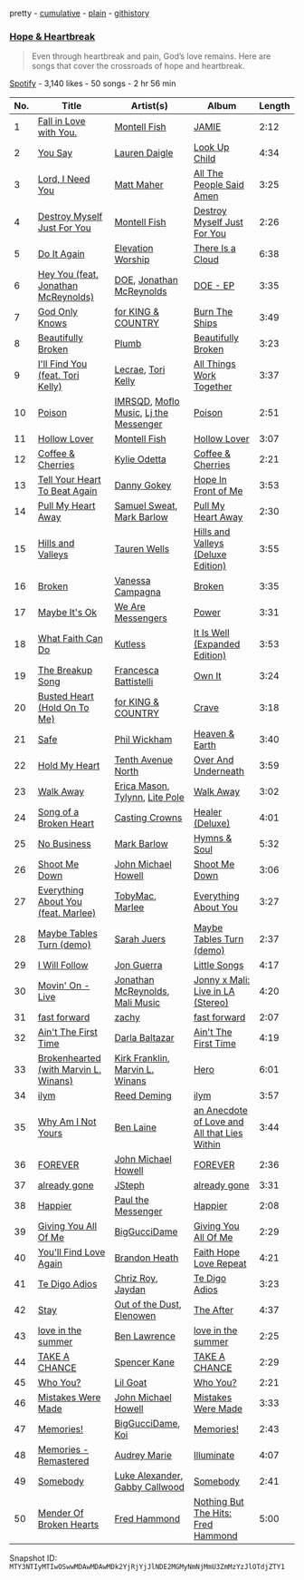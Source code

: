pretty - [cumulative](/playlists/cumulative/37i9dQZF1DWXeI0OwDbgC4.md) - [plain](/playlists/plain/37i9dQZF1DWXeI0OwDbgC4) - [githistory](https://github.githistory.xyz/mackorone/spotify-playlist-archive/blob/main/playlists/plain/37i9dQZF1DWXeI0OwDbgC4)

### [Hope & Heartbreak](https://open.spotify.com/playlist/37i9dQZF1DWXeI0OwDbgC4)

> Even through heartbreak and pain, God’s love remains\. Here are songs that cover the crossroads of hope and heartbreak.

[Spotify](https://open.spotify.com/user/spotify) - 3,140 likes - 50 songs - 2 hr 56 min

| No. | Title | Artist(s) | Album | Length |
|---|---|---|---|---|
| 1 | [Fall in Love with You.](https://open.spotify.com/track/4kJT7Yj6Za01KfKHjb7mZE) | [Montell Fish](https://open.spotify.com/artist/5nvWOyAkfNgVLKESq4fOj2) | [JAMIE](https://open.spotify.com/album/4StdgB0YaIYLGhhXBLuoWl) | 2:12 |
| 2 | [You Say](https://open.spotify.com/track/6Up545NUflOiXo8cEraH49) | [Lauren Daigle](https://open.spotify.com/artist/40LHVA5BTQp9RxHOQ9JPYj) | [Look Up Child](https://open.spotify.com/album/6pmoTLfsPpn0wisT3YFJSN) | 4:34 |
| 3 | [Lord, I Need You](https://open.spotify.com/track/4EHWldZTas5KUyFtT0rQlY) | [Matt Maher](https://open.spotify.com/artist/1dPl8axUL09mso0myZqPZW) | [All The People Said Amen](https://open.spotify.com/album/2WtZ4nYCFphrLzFcjuxhyu) | 3:25 |
| 4 | [Destroy Myself Just For You](https://open.spotify.com/track/40iHwasC0kEK8fgaEfQReF) | [Montell Fish](https://open.spotify.com/artist/5nvWOyAkfNgVLKESq4fOj2) | [Destroy Myself Just For You](https://open.spotify.com/album/1X71Gke5NpopGMNbNxEB35) | 2:26 |
| 5 | [Do It Again](https://open.spotify.com/track/3iOpiHDobxZO7S4p9Y2Fgu) | [Elevation Worship](https://open.spotify.com/artist/3YCKuqpv9nCsIhJ2v8SMix) | [There Is a Cloud](https://open.spotify.com/album/5sbjJuC7SFAkTUCiQ8YbRB) | 6:38 |
| 6 | [Hey You \(feat\. Jonathan McReynolds\)](https://open.spotify.com/track/5Hi8tZPoSgvt3NkZLbTIk3) | [DOE](https://open.spotify.com/artist/7z7byOJ4AJnMY2NHE66ZpW), [Jonathan McReynolds](https://open.spotify.com/artist/5ItTHwcEtFh6DEOBheMub9) | [DOE \- EP](https://open.spotify.com/album/2Qsk6hOtjEoBPURQWEppLo) | 3:35 |
| 7 | [God Only Knows](https://open.spotify.com/track/4ElNxglBjcrASiGn58t9Jm) | [for KING & COUNTRY](https://open.spotify.com/artist/3sDbKMebVH2VYcRSl7u1VC) | [Burn The Ships](https://open.spotify.com/album/5eDLHSsctG7CccVeYSTLeh) | 3:49 |
| 8 | [Beautifully Broken](https://open.spotify.com/track/2j5iN3PBDJrboveBmEEwfg) | [Plumb](https://open.spotify.com/artist/2tbxcCCM7A71cmkzuB8lyH) | [Beautifully Broken](https://open.spotify.com/album/4TisM8f1MV8XSE7U5iQ69I) | 3:23 |
| 9 | [I'll Find You \(feat\. Tori Kelly\)](https://open.spotify.com/track/6m60IwLIkZ2Fmz4J9FsQ1o) | [Lecrae](https://open.spotify.com/artist/1CFCsEqKrCyvAFKOATQHiW), [Tori Kelly](https://open.spotify.com/artist/1vSN1fsvrzpbttOYGsliDr) | [All Things Work Together](https://open.spotify.com/album/5DPZqC3ySZkJClCvZlIq6K) | 3:37 |
| 10 | [Poison](https://open.spotify.com/track/1jTheEoZrLEr54mXZRJpLC) | [IMRSQD](https://open.spotify.com/artist/3SjPZFpbGUgmdGqpLIZ2lc), [Moflo Music](https://open.spotify.com/artist/6MPy3PayvN8uNYA8Wm3Z4a), [Lj the Messenger](https://open.spotify.com/artist/1wxZ1Mv6pAQbaqh30Nq6hB) | [Poison](https://open.spotify.com/album/0bzSZYw44KNZrwpildyXgk) | 2:51 |
| 11 | [Hollow Lover](https://open.spotify.com/track/0wqfPpcKewaI7muAVNzo2x) | [Montell Fish](https://open.spotify.com/artist/5nvWOyAkfNgVLKESq4fOj2) | [Hollow Lover](https://open.spotify.com/album/6oU83NRccLBCqr1JI92MLi) | 3:07 |
| 12 | [Coffee & Cherries](https://open.spotify.com/track/7gucyUOtnBppG9Kdx452ya) | [Kylie Odetta](https://open.spotify.com/artist/2meUQKRm9yos5hbsWl9TRq) | [Coffee & Cherries](https://open.spotify.com/album/4kPbI0DiBzMrGeFJMrlPAu) | 2:21 |
| 13 | [Tell Your Heart To Beat Again](https://open.spotify.com/track/4F6KXBE38OBGPZsryUih1x) | [Danny Gokey](https://open.spotify.com/artist/5Yu3b48Y29bZlI1cLPOZJz) | [Hope In Front of Me](https://open.spotify.com/album/0Bn0aAb7sjp09j9fgqNjCM) | 3:53 |
| 14 | [Pull My Heart Away](https://open.spotify.com/track/4vFZjVQKlYM7vOPfvAc4dn) | [Samuel Sweat](https://open.spotify.com/artist/7aOUerIr7SYARgetssONKz), [Mark Barlow](https://open.spotify.com/artist/6hR5fuwetYvTHfea4EwHvl) | [Pull My Heart Away](https://open.spotify.com/album/1OxM5G8WOARS4BKwh9Hiuv) | 2:30 |
| 15 | [Hills and Valleys](https://open.spotify.com/track/3jWo2yhB8vq8c2OMgPg25D) | [Tauren Wells](https://open.spotify.com/artist/3SKza3YPBri1k43LB1Tqy4) | [Hills and Valleys \(Deluxe Edition\)](https://open.spotify.com/album/30BOQ9C4YXbORhmIpvMrVw) | 3:55 |
| 16 | [Broken](https://open.spotify.com/track/2EfEa3TJlpPUX9pY95KQxI) | [Vanessa Campagna](https://open.spotify.com/artist/4a4KcYuu2DZrL8sTGyu5sM) | [Broken](https://open.spotify.com/album/3BIidQamOV0tESTXQJaHFa) | 3:35 |
| 17 | [Maybe It's Ok](https://open.spotify.com/track/3mKIS7svYfwxiwRWIi1tmK) | [We Are Messengers](https://open.spotify.com/artist/5WcisvYoq6332gCUX039Jd) | [Power](https://open.spotify.com/album/0LVXob178SD0IbGst4RWvi) | 3:31 |
| 18 | [What Faith Can Do](https://open.spotify.com/track/58nLgrkgVsVA4w5dWsFgR2) | [Kutless](https://open.spotify.com/artist/3lLT23km6QvzYCojCXAYtX) | [It Is Well \(Expanded Edition\)](https://open.spotify.com/album/23nxQxj7M00ktsNdLE2e1D) | 3:53 |
| 19 | [The Breakup Song](https://open.spotify.com/track/5U4zBRfVdqaL1kOULNtZ1T) | [Francesca Battistelli](https://open.spotify.com/artist/29ywwKkxfoH7iWwNY1UezA) | [Own It](https://open.spotify.com/album/4ggS6OmzHrIqpfj0tYdzT0) | 3:24 |
| 20 | [Busted Heart \(Hold On To Me\)](https://open.spotify.com/track/3p6xfj47lt8TfOax2oB2Mr) | [for KING & COUNTRY](https://open.spotify.com/artist/3sDbKMebVH2VYcRSl7u1VC) | [Crave](https://open.spotify.com/album/6UoU5gg48va0GbZchRK1pw) | 3:18 |
| 21 | [Safe](https://open.spotify.com/track/55s8YHBut1n9rtE44jAHxJ) | [Phil Wickham](https://open.spotify.com/artist/5d1JhBfyb58upMXCZOdbQu) | [Heaven & Earth](https://open.spotify.com/album/1REUtxsMboujnyPU1laW6v) | 3:40 |
| 22 | [Hold My Heart](https://open.spotify.com/track/7bDhyD2NkZXPcebpTZj2fP) | [Tenth Avenue North](https://open.spotify.com/artist/7v35CkHBaT1SStgQHl95a0) | [Over And Underneath](https://open.spotify.com/album/6owfUdoDWVCB7S00NDKPKM) | 3:59 |
| 23 | [Walk Away](https://open.spotify.com/track/1OUXLM84JFCDmliq4YGefC) | [Erica Mason](https://open.spotify.com/artist/5CH8cf1MmcMAWBpQLiQ3sz), [Tylynn](https://open.spotify.com/artist/3WYqnlpg5qWHujbvTFqUMg), [Lite Pole](https://open.spotify.com/artist/4VcphREP0VLTCdji1JEUHl) | [Walk Away](https://open.spotify.com/album/1HRBLYxSqYQGK2Z0LJOSXD) | 3:02 |
| 24 | [Song of a Broken Heart](https://open.spotify.com/track/0zRjxy9NIytQwIP4jHZxEx) | [Casting Crowns](https://open.spotify.com/artist/6eJqAWJdd8JhAN1pQGie4r) | [Healer \(Deluxe\)](https://open.spotify.com/album/0WMEBJvWLGzgMMToZMitk4) | 4:01 |
| 25 | [No Business](https://open.spotify.com/track/7bmDnmD3RiILoffwBo10mV) | [Mark Barlow](https://open.spotify.com/artist/6hR5fuwetYvTHfea4EwHvl) | [Hymns & Soul](https://open.spotify.com/album/4hDfflz1fKAQt3ZRGVZ8cB) | 5:32 |
| 26 | [Shoot Me Down](https://open.spotify.com/track/2NgwMt6Oay0NQ8x0hTL0kM) | [John Michael Howell](https://open.spotify.com/artist/4BqK6JLgMwQ99hx85DxNhP) | [Shoot Me Down](https://open.spotify.com/album/0IK82QYmC74RY1geq4Kgu8) | 3:06 |
| 27 | [Everything About You \(feat\. Marlee\)](https://open.spotify.com/track/6WEJfyD3saydrkwaGEAYI5) | [TobyMac](https://open.spotify.com/artist/5VX8hxrcfJWwaTLiqGUHG3), [Marlee](https://open.spotify.com/artist/4NrOT7BZU0GjwOyw2P0Vmb) | [Everything About You](https://open.spotify.com/album/0cyH1iWX95Bpsp01sFGInX) | 3:27 |
| 28 | [Maybe Tables Turn \(demo\)](https://open.spotify.com/track/1xOLUgp4pb9SsH5kPiTHfS) | [Sarah Juers](https://open.spotify.com/artist/39mgk0y3gWDfKqHTAcc2LG) | [Maybe Tables Turn \(demo\)](https://open.spotify.com/album/3elMZvgMAgsJEj2oUXC56M) | 2:37 |
| 29 | [I Will Follow](https://open.spotify.com/track/4EXGTpGRXFnvzM0DL6PFTj) | [Jon Guerra](https://open.spotify.com/artist/0T5EH22oyMja9UmN0Rz95o) | [Little Songs](https://open.spotify.com/album/5n4kw77YDsDW8niS0MawJe) | 4:17 |
| 30 | [Movin' On \- Live](https://open.spotify.com/track/3XlnwrRvWSmK3mAygwhiaM) | [Jonathan McReynolds](https://open.spotify.com/artist/5ItTHwcEtFh6DEOBheMub9), [Mali Music](https://open.spotify.com/artist/4S4kD5NBlgaq4YLBQSEMyY) | [Jonny x Mali: Live in LA \(Stereo\)](https://open.spotify.com/album/7ze06tCYbvgbZWVcGIQdfO) | 4:20 |
| 31 | [fast forward](https://open.spotify.com/track/046316TMJn8PQ3QD3WSBEf) | [zachy](https://open.spotify.com/artist/7MWQhu1TA9OE4Lps563bN4) | [fast forward](https://open.spotify.com/album/0p5weycPUThEvVxrdyMNrs) | 2:07 |
| 32 | [Ain't The First Time](https://open.spotify.com/track/419M0Xn4BGRb7iF9bvkUay) | [Darla Baltazar](https://open.spotify.com/artist/3W0Poyb7XtusSN8aBcZxS1) | [Ain't The First Time](https://open.spotify.com/album/3kXBS3gEnvX3vUuVXzMiL8) | 4:19 |
| 33 | [Brokenhearted \(with Marvin L\. Winans\)](https://open.spotify.com/track/37ao4T8DSd6DvIbgIlMps3) | [Kirk Franklin](https://open.spotify.com/artist/4akybxRTGHJZ1DXjLhJ1qu), [Marvin L\. Winans](https://open.spotify.com/artist/3hjybWRzcos3v8ooD8hETy) | [Hero](https://open.spotify.com/album/6j1ewaeiw48zvPdaC3RK7m) | 6:01 |
| 34 | [ilym](https://open.spotify.com/track/35vaMa2SQtGbyvJRwZRr4C) | [Reed Deming](https://open.spotify.com/artist/1fKEt9S1A4iszlgL9rFjPR) | [ilym](https://open.spotify.com/album/3RZ3gxJs0aXflqt1RW4ddg) | 3:57 |
| 35 | [Why Am I Not Yours](https://open.spotify.com/track/3E5F6g4wXD7D8tkyZa6mnt) | [Ben Laine](https://open.spotify.com/artist/6S02dGCF9U11e99CrZOmYj) | [an Anecdote of Love and All that Lies Within](https://open.spotify.com/album/5UjR03cOSRrwzj2abbu0DM) | 3:44 |
| 36 | [FOREVER](https://open.spotify.com/track/6rAswyUJ2ckYCLDG1oPg1u) | [John Michael Howell](https://open.spotify.com/artist/4BqK6JLgMwQ99hx85DxNhP) | [FOREVER](https://open.spotify.com/album/3VQ1BFX9dqOsr2zbiS0TQ3) | 2:36 |
| 37 | [already gone](https://open.spotify.com/track/5s1mXKAscJsC5aizCMbwKC) | [JSteph](https://open.spotify.com/artist/0MCSKdSCK4aujv5BeTJPj3) | [already gone](https://open.spotify.com/album/7KH9YyGGUqn3geIoty1rLz) | 3:31 |
| 38 | [Happier](https://open.spotify.com/track/7aUtyTij6lRyNjSAV9liDq) | [Paul the Messenger](https://open.spotify.com/artist/2UbUpUm5AVacCH9eYrIkPD) | [Happier](https://open.spotify.com/album/1dQCWiSfNzXl9nhRCiGhsV) | 2:08 |
| 39 | [Giving You All Of Me](https://open.spotify.com/track/53ZV7HHQu29ic08xwvQB3O) | [BigGucciDame](https://open.spotify.com/artist/6mjDlBKzYcYavIYfOfQLKi) | [Giving You All Of Me](https://open.spotify.com/album/2UVi0PUYG7ggVrhoaXuF59) | 2:29 |
| 40 | [You'll Find Love Again](https://open.spotify.com/track/4dixlUlijVSoo1r3yG6kkX) | [Brandon Heath](https://open.spotify.com/artist/0W7wIkmxoGQbnZYn2z2sLj) | [Faith Hope Love Repeat](https://open.spotify.com/album/4lpaCFD1YtduxtT2W1jlNb) | 4:21 |
| 41 | [Te Digo Adios](https://open.spotify.com/track/55Tm9Fb2flEu3lPtgpToTm) | [Chriz Roy](https://open.spotify.com/artist/1oulM2dZKW5lqjvlPYJ7P2), [Jaydan](https://open.spotify.com/artist/7h9VV4VCZdFXVh3FsUxus5) | [Te Digo Adios](https://open.spotify.com/album/32LZEVREgNsGsdXpNH9tLZ) | 3:23 |
| 42 | [Stay](https://open.spotify.com/track/2gR3jPSYrnwdczEjBACA1i) | [Out of the Dust](https://open.spotify.com/artist/5Yp0ywd05n7U64KpZ8JSbu), [Elenowen](https://open.spotify.com/artist/0YupLF0tszgj7vyKCQlRoC) | [The After](https://open.spotify.com/album/37UvijJdXfvXKiIAe6GZBS) | 4:37 |
| 43 | [love in the summer](https://open.spotify.com/track/3lYrsTLgTx81qvNgxmGXYW) | [Ben Lawrence](https://open.spotify.com/artist/4hwbEkmTTgBuc7sYVKA5PN) | [love in the summer](https://open.spotify.com/album/6C2PK15p8aTeJEEDQHrBM3) | 2:25 |
| 44 | [TAKE A CHANCE](https://open.spotify.com/track/27j28hzT9pzB0rx2lJR5u8) | [Spencer Kane](https://open.spotify.com/artist/6wRBVb1TqANRmxpqP7FKtb) | [TAKE A CHANCE](https://open.spotify.com/album/3hXhvsQ8LkRvFHlFyyd6Py) | 2:29 |
| 45 | [Who You?](https://open.spotify.com/track/767ZVjUmigWt8JUmG39x6W) | [Lil Goat](https://open.spotify.com/artist/40zuFXVJaYmGFpEXojbUiV) | [Who You?](https://open.spotify.com/album/0uChoKiStNm7HLTvt6Bvtd) | 2:21 |
| 46 | [Mistakes Were Made](https://open.spotify.com/track/2xHHLxTDWQpiIzzYL8rzdx) | [John Michael Howell](https://open.spotify.com/artist/4BqK6JLgMwQ99hx85DxNhP) | [Mistakes Were Made](https://open.spotify.com/album/3wreBZPIdf6y5h56X46LJn) | 3:33 |
| 47 | [Memories!](https://open.spotify.com/track/16ZMv3xUd3iXrN2fSy9WDe) | [BigGucciDame](https://open.spotify.com/artist/6mjDlBKzYcYavIYfOfQLKi), [Koi](https://open.spotify.com/artist/76Plkuk64KSXfG04kwxNZk) | [Memories!](https://open.spotify.com/album/2WHKSSpeXR4ByTAJh7yF3J) | 2:43 |
| 48 | [Memories \- Remastered](https://open.spotify.com/track/4zHq7tEb1aU14yBI3h48Dn) | [Audrey Marie](https://open.spotify.com/artist/5CMtW6hgiE5LKpoyEbDbnU) | [Illuminate](https://open.spotify.com/album/3gv6D5I0UO9vDypT3H9UbX) | 4:07 |
| 49 | [Somebody](https://open.spotify.com/track/37lNRW3CLtw08GcBtIlvoJ) | [Luke Alexander](https://open.spotify.com/artist/0aIaLxspYFrwb1GD3nOWY4), [Gabby Callwood](https://open.spotify.com/artist/7uggI2dtxS9l9fSUPp9ebG) | [Somebody](https://open.spotify.com/album/1FRvaZuaDcgvdwzYhsWiqh) | 2:41 |
| 50 | [Mender Of Broken Hearts](https://open.spotify.com/track/7LrTq9MG2jsGK5VWhEleLa) | [Fred Hammond](https://open.spotify.com/artist/2ndyVAdV9UqF1XjyTJt484) | [Nothing But The Hits: Fred Hammond](https://open.spotify.com/album/0BrE1eS3LplGo2OnLPa2j4) | 5:00 |

Snapshot ID: `MTY3NTIyMTIwOSwwMDAwMDAwMDk2YjRjYjJlNDE2MGMyNmNjMmU3ZmMzYzJlOTdjZTY1`
